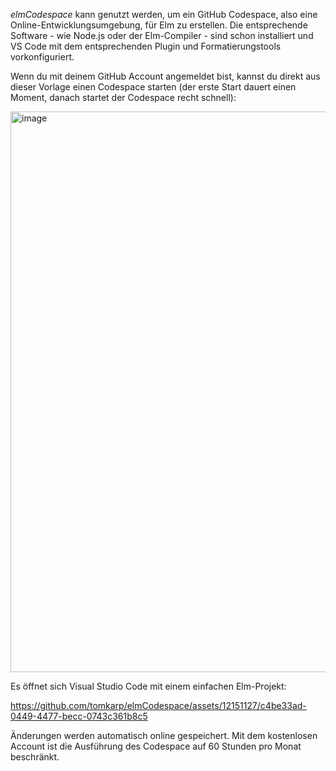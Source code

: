 *elmCodespace* kann genutzt werden, um ein GitHub Codespace, also eine Online-Entwicklungsumgebung, für Elm zu erstellen.
Die entsprechende Software - wie Node.js
oder der Elm-Compiler - sind schon installiert und VS Code mit dem entsprechenden Plugin und Formatierungstools vorkonfiguriert.

Wenn du mit deinem GitHub Account angemeldet bist, kannst du direkt aus dieser Vorlage einen Codespace starten (der erste Start 
dauert einen Moment, danach startet der Codespace recht schnell):

<img width="897" alt="image" src="https://github.com/tomkarp/elmCodespace/assets/12151127/33dfb391-c2dc-4922-a747-2cfb82038794">

Es öffnet sich Visual Studio Code mit einem einfachen Elm-Projekt:


https://github.com/tomkarp/elmCodespace/assets/12151127/c4be33ad-0449-4477-becc-0743c361b8c5

Änderungen werden automatisch online gespeichert. Mit dem kostenlosen Account ist die Ausführung des Codespace auf 60 Stunden pro Monat beschränkt.
